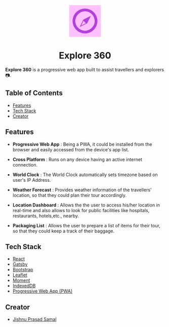 <div align="center">
<img src="src/images/logo.png" width="100" height="100"/>
</div>

<div align="center">
<h1>Explore 360</h1>
</div>

**Explore 360** is a progressive web app built to assist travellers and explorers :camera:. 

## Table of Contents

- [Features](#features)
- [Tech Stack](#tech-stack)
- [Creator](#creator)

## Features

- **Progressive Web App** : Being a PWA, it could be installed from the browser and easily accessed from the device's app list.

- **Cross Platform** : Runs on any device having an active internet connection.

- **World Clock** : The World Clock automatically sets timezone based on user's IP Address.

- **Weather Forecast** : Provides weather information of the travellers' location, so that they could plan their tour accordingly.

- **Location Dashboard** : Allows the the user to access his/her location in real-time and also allows to look for public facilities like hospitals, restaurants, hotels,etc., nearby.

- **Packaging List** : Allows the user to prepare a list of items for their tour, so that they could keep a track of their baggage.

## Tech Stack

- [React](https://reactjs.org)
- [Gatsby](https://gatsbyjs.com)
- [Bootstrap](https://getbootstrap.com)
- [Leaflet](https://leafletjs.com)
- [Moment](https://momentjs.com/)
- [IndexedDB](https://web.dev/indexeddb)
- [Progressive Web App (PWA)](https://web.dev/progressive-web-apps)

## Creator

* [Jishnu Prasad Samal](https://jishnupsamal.ml) 
